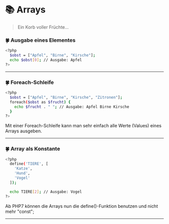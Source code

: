 # :books: Arrays

> Ein Korb voller Früchte...

### :four_leaf_clover: Ausgabe eines Elementes
```sh
<?php
  $obst = ["Apfel", "Birne", "Kirsche"];
  echo $obst[0]; // Ausgabe: Apfel
?>
```

---

### :four_leaf_clover: Foreach-Schleife
```sh
<?php
  $obst = ["Apfel", "Birne", "Kirsche", "Zitronen"];
  foreach($obst as $frucht) {
    echo $frucht . " "; // Ausgabe: Apfel Birne Kirsche
  }
?>
```
Mit einer Foreach-Schleife kann man sehr einfach alle Werte (Values) eines Arrays ausgeben.

---

### :four_leaf_clover: Array als Konstante
```sh
<?php
  define('TIERE', [
    'Katze',
    'Hund',
    'Vogel'
  ]);

  echo TIERE[2]; // Ausgabe: Vogel
?>
```
Ab PHP7 können die Arrays nun die define()-Funktion benutzen und nicht mehr "const";

---
